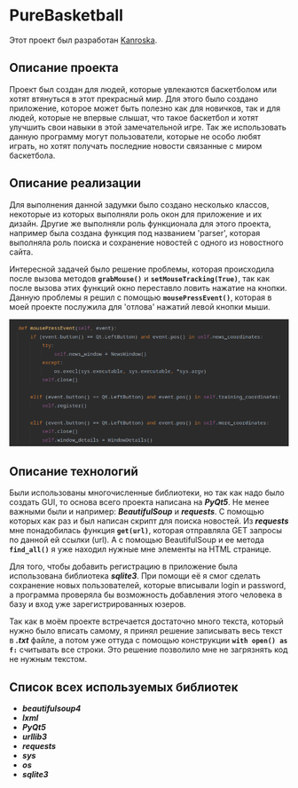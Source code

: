 # PureBasketball

Этот проект был разработан [Kanroska](https://github.com/Kanroshka).

## Описание проекта
Проект был создан для людей, которые увлекаются баскетболом или хотят втянуться в этот прекрасный мир.
Для этого было создано приложение, которое может быть полезно как для новичков, так и для людей, которые не впервые слышат, что такое баскетбол и хотят
улучшить свои навыки в этой замечательной игре. Так же использовать данную программу могут пользователи, которые не особо любят играть, но хотят получать последние
новости связанные с миром баскетбола.

## Описание реализации
Для выполнения данной задумки было создано несколько классов, некоторые из которых выполняли роль окон для приложение и их дизайн.
Другие же выполняли роль функционала для этого проекта, например была создана функция под названием 'parser', которая выполняла роль
поиска и сохранение новостей с одного из новостного сайта.

Интересной задачей было решение проблемы, которая происходила после вызова методов  **`grabMouse()`** и **`setMouseTracking(True)`**, так как после вызова этих функций
окно переставло ловить нажатие на кнопки. Данную проблемы я решил с помощью **`mousePressEvent()`**, которая в моей проекте послужила для 'отлова'
нажатий левой кнопки мыши.

![Реализация mousePressEvent](img/for_readme2.png 'Реализация mousePressEven()')

## Описание технологий
Были использованы многочисленные библиотеки, но так как надо было создать GUI, то основа всего проекта написана на ***PyQt5***. Не менее важными были и например:
***BeautifulSoup*** и ***requests***. С помощью которых как раз и был написан скрипт для поиска новостей. Из ***requests*** мне понадобилась функция
**`get(url)`**, которая отправляла GET запросы по данной ей ссылки (url). А с помощью BeautifulSoup и ее метода **`find_all()`** я уже находил нужные мне элементы на HTML странице.

Для того, чтобы добавить регистрацию в приложение была использована библиотека ***sqlite3***. При помощи её я смог сделать сохранение новых пользователей, которые
вписывали login и password, а программа проверяла бы возможность добавления этого человека в базу и вход уже зарегистрированных юзеров.

Так как в моём проекте встречается достаточно много текста, который нужно было вписать самому, я принял решение записывать весь текст в ***.txt*** файле, а потом уже
оттуда с помощью конструкции **`with open() as f:`** считывать все строки. Это решение позволило мне не загрязнять код не нужным текстом. 



## Список всех используемых библиотек
- ***beautifulsoup4***
- ***lxml***
- ***PyQt5***
- ***urllib3***
- ***requests***
- ***sys***
- ***os***
- ***sqlite3***
